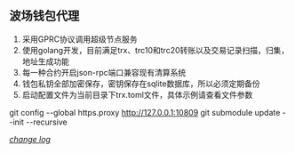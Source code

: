 ## 波场钱包代理

1. 采用GPRC协议调用超级节点服务
2. 使用golang开发，目前满足trx、trc10和trc20转账以及交易记录扫描，归集，地址生成功能
3. 每一种合约开启json-rpc端口兼容现有清算系统
4. 钱包私钥全部加密保存，密钥保存在sqlite数据库，所以必须定期备份
5. 启动配置文件为当前目录下trx.toml文件，具体示例请查看文件参数

git config --global https.proxy http://127.0.0.1:10809
git submodule update --init --recursive


[*change log*](CHANGELOG.md)
